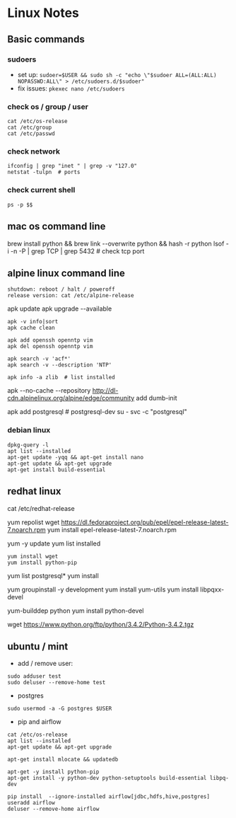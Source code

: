 # Linux Notes

## Basic commands

### sudoers
* set up:
`sudoer=$USER && sudo sh -c "echo \"$sudoer ALL=(ALL:ALL) NOPASSWD:ALL\" > /etc/sudoers.d/$sudoer"`
* fix issues: `pkexec nano /etc/sudoers`

### check os / group / user
```
cat /etc/os-release
cat /etc/group
cat /etc/passwd
```

### check network
```
ifconfig | grep "inet " | grep -v "127.0"
netstat -tulpn  # ports
```

### check current shell
`ps -p $$`

## mac os command line
[comment]: # (reset python default library)
    brew install python && brew link --overwrite python && hash -r python
    lsof -i -n -P | grep TCP | grep 5432  # check tcp port

## alpine linux command line
    shutdown: reboot / halt / poweroff
    release version: cat /etc/alpine-release

[comment]: # (app management)
    apk update
    apk upgrade --available

    apk -v info|sort
    apk cache clean

    apk add openssh openntp vim
    apk del openssh openntp vim

    apk search -v 'acf*'
    apk search -v --description 'NTP'

    apk info -a zlib  # list installed

[comment]: # (docker container)
    apk --no-cache --repository http://dl-cdn.alpinelinux.org/alpine/edge/community add dumb-init

[comment]: # (postgres)
    apk add postgresql # postgresql-dev
    su - svc -c "postgresql"

### debian linux
    dpkg-query -l
    apt list --installed
    apt-get update -yqq && apt-get install nano
    apt-get update && apt-get upgrade
    apt-get install build-essential

## redhat linux
[comment]: # (check version)
    cat /etc/redhat-release

[comment]: # (Check repo and EPEL repository)
    yum repolist
    wget https://dl.fedoraproject.org/pub/epel/epel-release-latest-7.noarch.rpm
    yum install epel-release-latest-7.noarch.rpm

[comment]: # (Update and list installed)
    yum -y update
    yum list installed

    yum install wget
    yum install python-pip

[comment]: # (find available package then install)
    yum list postgresql*
    yum install <postgresql96-server>

[comment]: # (prepare to build python)
    yum groupinstall -y development
    yum install yum-utils
    yum install libpqxx-devel

[comment]: # (not sure if this is needed)
    yum-builddep python
    yum install python-devel

[comment]: # (download python 3.4.2)
    wget https://www.python.org/ftp/python/3.4.2/Python-3.4.2.tgz


## ubuntu / mint
* add / remove user:
```
sudo adduser test
sudo deluser --remove-home test
```
* postgres
```
sudo usermod -a -G postgres $USER
```
* pip and airflow
```
cat /etc/os-release
apt list --installed
apt-get update && apt-get upgrade

apt-get install mlocate && updatedb

apt-get -y install python-pip
apt-get install -y python-dev python-setuptools build-essential libpq-dev

pip install  --ignore-installed airflow[jdbc,hdfs,hive,postgres]
useradd airflow
deluser --remove-home airflow
```

